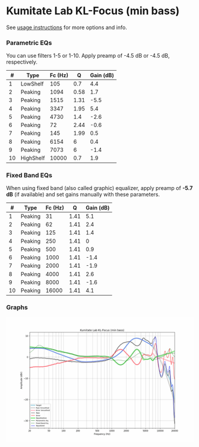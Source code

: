 # Kumitate Lab KL-Focus (min bass)
See [usage instructions](https://github.com/jaakkopasanen/AutoEq#usage) for more options and info.

### Parametric EQs
You can use filters 1-5 or 1-10. Apply preamp of -4.5 dB or -4.5 dB, respectively.

|   # | Type      |   Fc (Hz) |    Q |   Gain (dB) |
|-----|-----------|-----------|------|-------------|
|   1 | LowShelf  |       105 | 0.7  |         4.4 |
|   2 | Peaking   |      1094 | 0.58 |         1.7 |
|   3 | Peaking   |      1515 | 1.31 |        -5.5 |
|   4 | Peaking   |      3347 | 1.95 |         5.4 |
|   5 | Peaking   |      4730 | 1.4  |        -2.6 |
|   6 | Peaking   |        72 | 2.44 |        -0.6 |
|   7 | Peaking   |       145 | 1.99 |         0.5 |
|   8 | Peaking   |      6154 | 6    |         0.4 |
|   9 | Peaking   |      7073 | 6    |        -1.4 |
|  10 | HighShelf |     10000 | 0.7  |         1.9 |

### Fixed Band EQs
When using fixed band (also called graphic) equalizer, apply preamp of **-5.7 dB** (if available) and set gains manually with these parameters.

|   # | Type    |   Fc (Hz) |    Q |   Gain (dB) |
|-----|---------|-----------|------|-------------|
|   1 | Peaking |        31 | 1.41 |         5.1 |
|   2 | Peaking |        62 | 1.41 |         2.4 |
|   3 | Peaking |       125 | 1.41 |         1.4 |
|   4 | Peaking |       250 | 1.41 |         0   |
|   5 | Peaking |       500 | 1.41 |         0.9 |
|   6 | Peaking |      1000 | 1.41 |        -1.4 |
|   7 | Peaking |      2000 | 1.41 |        -1.9 |
|   8 | Peaking |      4000 | 1.41 |         2.6 |
|   9 | Peaking |      8000 | 1.41 |        -1.6 |
|  10 | Peaking |     16000 | 1.41 |         4.1 |

### Graphs
![](./Kumitate%20Lab%20KL-Focus%20(min%20bass).png)
